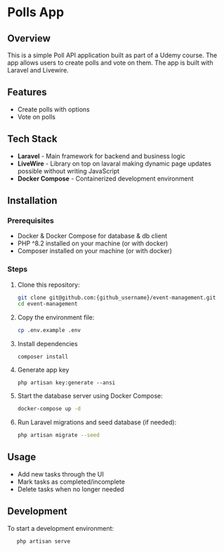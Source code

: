 # Polls App

## Overview

This is a simple Poll API application built as part of a Udemy course. The app allows users to create polls and vote on them. The app is built with Laravel and Livewire.

## Features

- Create polls with options
- Vote on polls

## Tech Stack

- **Laravel** - Main framework for backend and business logic
- **LiveWire** - Library on top on lavaral making dynamic page updates possible without writing JavaScript
- **Docker Compose** - Containerized development environment

## Installation

### Prerequisites

- Docker & Docker Compose for database & db client
- PHP ^8.2 installed on your machine (or with docker)
- Composer installed on your machine (or with docker)

### Steps

1. Clone this repository:
   ```sh
   git clone git@github.com:{github_username}/event-management.git
   cd event-management
   ```
2. Copy the environment file:
   ```sh
   cp .env.example .env
   ```
3. Install dependencies
   ```
   composer install
   ```
4. Generate app key
   ```
   php artisan key:generate --ansi
   ```
5. Start the database server using Docker Compose:
   ```sh
   docker-compose up -d
   ```
6. Run Laravel migrations and seed database (if needed):
   ```sh
   php artisan migrate --seed
   ```

## Usage

- Add new tasks through the UI
- Mark tasks as completed/incomplete
- Delete tasks when no longer needed

## Development

To start a development environment:

```sh
   php artisan serve
```
